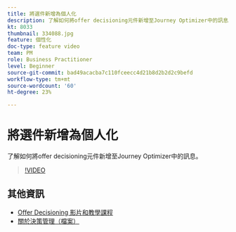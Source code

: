 ```yaml
---
title: 將選件新增為個人化
description: 了解如何將offer decisioning元件新增至Journey Optimizer中的訊息。
kt: 8033
thumbnail: 334088.jpg
feature: 個性化
doc-type: feature video
team: PM
role: Business Practitioner
level: Beginner
source-git-commit: bad49acacba7c110fceecc4d21b8d2b2d2c9befd
workflow-type: tm+mt
source-wordcount: '60'
ht-degree: 23%

---
```



# 將選件新增為個人化

了解如何將offer decisioning元件新增至Journey Optimizer中的訊息。

>[!VIDEO](https://video.tv.adobe.com/v/334088?quality=12)

## 其他資訊

* [Offer Decisioning 影片和教學課程](https://experienceleague.adobe.com/docs/offer-decisioning-learn/tutorials/overview.html?lang=zh-Hant)
* [關於決策管理（檔案）](https://experienceleague.adobe.com/docs/journey-optimizer/using/offer-decisioniong/get-started/starting-offer-decisioning.html)
